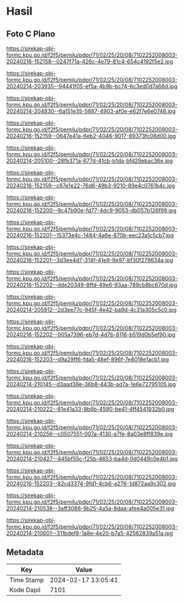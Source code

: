 # Hasil

## Foto C Plano

https://sirekap-obj-formc.kpu.go.id/f2f5/pemilu/pdpr/71/02/25/20/08/7102252008003-20240216-152158--0247f71a-426c-4e79-81c4-654c4192f5e2.jpg

https://sirekap-obj-formc.kpu.go.id/f2f5/pemilu/pdpr/71/02/25/20/08/7102252008003-20240214-203935--94441f05-ef5a-4b9b-bc74-6c3ed0d7a68d.jpg

https://sirekap-obj-formc.kpu.go.id/f2f5/pemilu/pdpr/71/02/25/20/08/7102252008003-20240214-204830--6a151e35-5887-4903-af0e-e62f7e6e0748.jpg

https://sirekap-obj-formc.kpu.go.id/f2f5/pemilu/pdpr/71/02/25/20/08/7102252008003-20240216-152159--0647e41a-6eb2-4046-9017-69373fc08d00.jpg

https://sirekap-obj-formc.kpu.go.id/f2f5/pemilu/pdpr/71/02/25/20/08/7102252008003-20240214-205100--28fb371a-677d-41cb-b1da-bfd29ebac36e.jpg

https://sirekap-obj-formc.kpu.go.id/f2f5/pemilu/pdpr/71/02/25/20/08/7102252008003-20240216-152159--c87e1e22-76d6-49b3-9210-89e4c0761b4c.jpg

https://sirekap-obj-formc.kpu.go.id/f2f5/pemilu/pdpr/71/02/25/20/08/7102252008003-20240216-152200--9c47b90e-fd77-4dc9-9053-db057b126f99.jpg

https://sirekap-obj-formc.kpu.go.id/f2f5/pemilu/pdpr/71/02/25/20/08/7102252008003-20240216-152201--15373e4c-1484-4a6e-870b-eec23a1c5cb7.jpg

https://sirekap-obj-formc.kpu.go.id/f2f5/pemilu/pdpr/71/02/25/20/08/7102252008003-20240216-152201--3d3ee4d7-314f-41e9-9e97-bf30f279634a.jpg

https://sirekap-obj-formc.kpu.go.id/f2f5/pemilu/pdpr/71/02/25/20/08/7102252008003-20240216-152202--dde20349-8ffd-49e6-93aa-789cb8bc670d.jpg

https://sirekap-obj-formc.kpu.go.id/f2f5/pemilu/pdpr/71/02/25/20/08/7102252008003-20240214-205912--2d3ee77c-945f-4e42-ba9d-4c31a305c5c0.jpg

https://sirekap-obj-formc.kpu.go.id/f2f5/pemilu/pdpr/71/02/25/20/08/7102252008003-20240216-152202--005a7396-eb7d-4d7b-8116-b519d0b5ef90.jpg

https://sirekap-obj-formc.kpu.go.id/f2f5/pemilu/pdpr/71/02/25/20/08/7102252008003-20240216-152203--d9a29ff6-fda5-48ef-896f-7e8018e1acb1.jpg

https://sirekap-obj-formc.kpu.go.id/f2f5/pemilu/pdpr/71/02/25/20/08/7102252008003-20240214-210145--d3aad38e-36b8-443b-ad7a-1e6e72795105.jpg

https://sirekap-obj-formc.kpu.go.id/f2f5/pemilu/pdpr/71/02/25/20/08/7102252008003-20240214-210222--81e41a33-8b6b-4590-be41-4ff4541932b0.jpg

https://sirekap-obj-formc.kpu.go.id/f2f5/pemilu/pdpr/71/02/25/20/08/7102252008003-20240214-210256--c0507551-007a-4130-a7fe-8a03e8ff839e.jpg

https://sirekap-obj-formc.kpu.go.id/f2f5/pemilu/pdpr/71/02/25/20/08/7102252008003-20240214-210427--445bf55c-f25b-4653-ba4d-0d0449c0e4b1.jpg

https://sirekap-obj-formc.kpu.go.id/f2f5/pemilu/pdpr/71/02/25/20/08/7102252008003-20240216-152203--82cd3374-9fd1-4cb6-a276-1d872aa9c302.jpg

https://sirekap-obj-formc.kpu.go.id/f2f5/pemilu/pdpr/71/02/25/20/08/7102252008003-20240214-210538--3aff3088-9b25-4a5a-8daa-afee4a005e31.jpg

https://sirekap-obj-formc.kpu.go.id/f2f5/pemilu/pdpr/71/02/25/20/08/7102252008003-20240214-210601--311bdef8-1a8e-4e20-b7a5-42562839a51a.jpg


## Metadata

| Key        | Value               |
| ---------- | ------------------- |
| Time Stamp | 2024-02-17 13:05:41 |
| Kode Dapil | 7101                |



